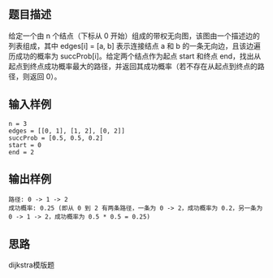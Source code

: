 ## 题目描述  
给定一个由 n 个结点（下标从 0 开始）组成的带权无向图，该图由一个描述边的列表组成，其中 edges[i] = [a, b] 表示连接结点 a 和 b 的一条无向边，且该边遍历成功的概率为 succProb[i]。给定两个结点作为起点 start 和终点 end，找出从起点到终点成功概率最大的路径，并返回其成功概率（若不存在从起点到终点的路径，则返回 0）。

## 输入样例

    n = 3
    edges = [[0, 1], [1, 2], [0, 2]]
    succProb = [0.5, 0.5, 0.2]
    start = 0
    end = 2
## 输出样例
    路径: 0 -> 1 -> 2
    成功概率: 0.25 (即从 0 到 2 有两条路径，一条为 0 -> 2，成功概率为 0.2，另一条为 0 -> 1 -> 2，成功概率为 0.5 * 0.5 = 0.25)
## 思路
dijkstra模版题